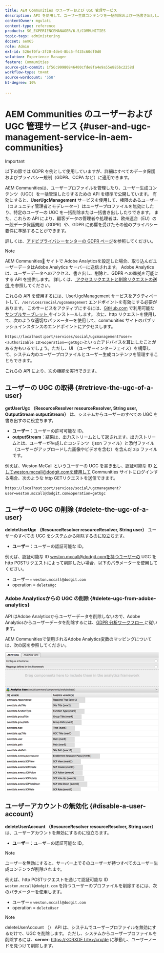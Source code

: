 ```yaml
---
title: AEM Communities のユーザーおよび UGC 管理サービス
description: API を使用して、ユーザー生成コンテンツを一括削除および一括書き出しし、ユーザーアカウントを無効にします。
contentOwner: mgulati
content-type: reference
products: SG_EXPERIENCEMANAGER/6.5/COMMUNITIES
topic-tags: administering
docset: aem65
role: Admin
exl-id: 526ef0fa-3f20-4de4-8bc5-f435c60df0d0
solution: Experience Manager
feature: Communities
source-git-commit: 1f56c99980846400cfde8fa4e9a55e885bc2258d
workflow-type: tm+mt
source-wordcount: '558'
ht-degree: 10%

---
```


# AEM Communities のユーザーおよび UGC 管理サービス {#user-and-ugc-management-service-in-aem-communities}

>[!IMPORTANT]
>
>以下の節では GDPR を例として使用していますが、詳細はすべてのデータ保護およびプライバシー規制（GDPR、CCPA など）に適用できます。

AEM Communitiesは、ユーザープロファイルを管理したり、ユーザー生成コンテンツ（UGC）を一括管理したりするための API を標準で公開しています。 有効にすると、**UserUgcManagement** サービスを使用して、権限のあるユーザー（コミュニティ管理者とモデレーター）はユーザープロファイルを無効にしたり、特定のユーザーの UGC を一括削除または一括書き出ししたりできます。 また、これらの API により、顧客データの管理者や処理者は、欧州連合（EU）の一般データ保護規則（GDPR）や、GDPR に影響を受けたその他のプライバシー要件に準拠することができます。

詳しくは、[アドビプライバシーセンターの GDPR ページ](https://www.adobe.com/jp/privacy/general-data-protection-regulation.html)を参照してください。

>[!NOTE]
>
>AEM Communities[&#128279;](/help/communities/analytics.md) サイトで Adobe Analyticsを設定した場合、取り込んだユーザーデータはAdobe Analytics サーバーに送信されます。 Adobe Analyticsは、ユーザーデータへのアクセス、書き出し、削除と、GDPR への準拠を可能にする API を提供します。 詳しくは、[ アクセスリクエストと削除リクエストの送信 ](https://experienceleague.adobe.com/docs/analytics/admin/data-governance/gdpr-submit-access-delete.html?lang=ja) を参照してください。

これらの API を使用するには、UserUgcManagement サービスをアクティベートして、`/services/social/ugcmanagement` エンドポイントを有効にする必要があります。 このサービスをアクティブにするには、[GitHub.com](https://github.com/Adobe-Marketing-Cloud/aem-communities-ugc-migration/tree/main/bundles/communities-ugc-management-servlet) で利用可能な [ サンプルサーブレット ](https://github.com/Adobe-Marketing-Cloud/aem-communities-ugc-migration/tree/main/bundles/communities-ugc-management-servlet) をインストールします。 次に、http リクエストを使用して、次のような適切なパラメーターを使用して、communities サイトのパブリッシュインスタンスのエンドポイントにアクセスします。

`https://localhost:port/services/social/ugcmanagement?user=<authorizable ID>&operation=<getUgc>`といったアドバイスを耳にしたことがある方もいるでしょう。ただし、UI （ユーザーインターフェイス）を構築して、システム内のユーザープロファイルとユーザー生成コンテンツを管理することもできます。

これらの API により、次の機能を実行できます。

## ユーザーの UGC の取得 {#retrieve-the-ugc-of-a-user}

**getUserUgc （ResourceResolver resourceResolver, String user, OutputStream outputStream）** は、システムからユーザーのすべての UGC を書き出すのに役立ちます。

* **ユーザー**：ユーザーの許可可能な ID。
* **outputStream**：結果は、出力ストリームとして返されます。出力ストリームとは、ユーザーが生成したコンテンツ（json ファイル）と添付ファイル（ユーザーがアップロードした画像やビデオを含む）を含んだ zip ファイルです。

例えば、Weston McCall というユーザーの UGC を書き出し、認証可能な ID としてweston.mccall@dodgit.comを使用して Communities サイトにログインする場合、次のような http GETリクエストを送信できます。

`https://localhost:port/services/social/ugcmanagement?user=weston.mccall@dodgit.com&operation=getUgc`

## ユーザーの UGC の削除 {#delete-the-ugc-of-a-user}

**deleteUserUgc （ResourceResolver resourceResolver, String user）** ユーザーのすべての UGC をシステムから削除するのに役立ちます。

* **ユーザー**：ユーザーの認証可能な ID。

例えば、認証可能な ID weston.mccall@dodgit.comを持つユーザーの UGC を http POSTリクエストによって削除したい場合、以下のパラメーターを使用してください。

* ユーザー= `weston.mccall@dodgit.com`
* operation = `deleteUgc`

### Adobe Analyticsからの UGC の削除 {#delete-ugc-from-adobe-analytics}

API はAdobe Analyticsからユーザーデータを削除しないので、Adobe Analyticsからユーザーデータを削除するには、[GDPR 分析ワークフロー ](https://experienceleague.adobe.com/docs/analytics/admin/data-governance/an-gdpr-workflow.html?lang=ja) に従います。

AEM Communitiesで使用されるAdobe Analytics変数のマッピングについては、次の図を参照してください。

![Adobe AnalyticsのAEM communities 変数マッピング ](assets/analytics-communities-mapping.png)

## ユーザーアカウントの無効化 {#disable-a-user-account}

**deleteUserAccount （ResourceResolver resourceResolver, String user）** は、ユーザーアカウントを無効にするのに役立ちます。

* **ユーザー**：ユーザーの認証可能な ID。

>[!NOTE]
>
>ユーザーを無効にすると、サーバー上でそのユーザーが持つすべてのユーザー生成コンテンツが削除されます。

例えば、http POSTリクエストを通じて認証可能な ID `weston.mccall@dodgit.com` を持つユーザーのプロファイルを削除するには、次のパラメーターを使用します。

* ユーザー= `weston.mccall@dodgit.com`
* operation = `deleteUser`

>[!NOTE]
>
>deleteUserAccount （） API は、システムでユーザープロファイルを無効にするだけで、UGC を削除します。 ただし、システムからユーザープロファイルを削除するには、**server**: [https://&lt;CRXDE Lite>/crx/de](https://localhost:4502/crx/de) に移動し、ユーザーノードを見つけて削除します。
